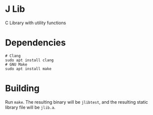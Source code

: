 # J Lib
C Library with utility functions

# Dependencies
```
# Clang
sudo apt install clang
# GNU Make
sudo apt install make
```

# Building
Run `make`. The resulting binary will be `jlibtest`, and the resulting static library file will be `jlib.a`.